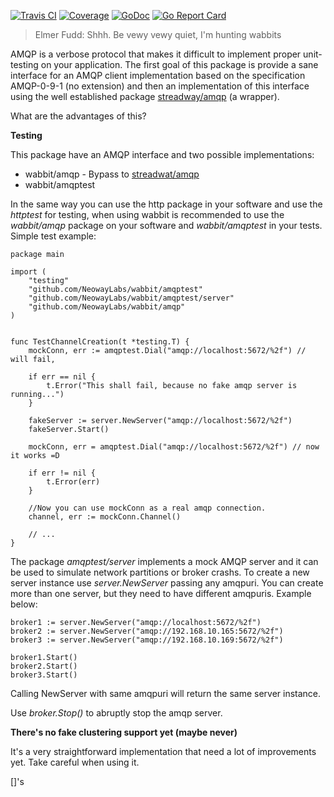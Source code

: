 [![Travis CI](https://travis-ci.org/NeowayLabs/wabbit.svg?branch=master)](https://travis-ci.org/NeowayLabs/wabbit)
[![Coverage](http://codecov.io/github/NeowayLabs/wabbit/coverage.svg?branch=master)](http://codecov.io/github/NeowayLabs/wabbit)
[![GoDoc](//godoc.org/github.com/NeowayLabs/wabbit?status.svg)](https://godoc.org/github.com/NeowayLabs/wabbit)
[![Go Report Card](https://goreportcard.com/badge/github.com/NeowayLabs/wabbit)](https://goreportcard.com/report/github.com/NeowayLabs/wabbit)

> Elmer Fudd: Shhh. Be vewy vewy quiet, I'm hunting wabbits

AMQP is a verbose protocol that makes it difficult to implement proper
unit-testing on your application.  The first goal of this package is
provide a sane interface for an AMQP client implementation based on
the specification AMQP-0-9-1 (no extension) and then an implementation
of this interface using the well established package [streadway/amqp](https://github.com/streadway/amqp) (a
wrapper).

What are the advantages of this?

**Testing**

This package have an AMQP interface and two possible implementations:

-   wabbit/amqp - Bypass to [streadwat/amqp](https://github.com/streadway/amqp)
-   wabbit/amqptest

In the same way you can use the http package in your software and use
the *httptest* for testing, when using wabbit is recommended to use the
*wabbit/amqp* package on your software and *wabbit/amqptest* in your
tests. Simple test example:

    package main

    import (
    	"testing"
    	"github.com/NeowayLabs/wabbit/amqptest"
    	"github.com/NeowayLabs/wabbit/amqptest/server"
    	"github.com/NeowayLabs/wabbit/amqp"
    )


    func TestChannelCreation(t *testing.T) {
    	mockConn, err := amqptest.Dial("amqp://localhost:5672/%2f") // will fail,

    	if err == nil {
    		t.Error("This shall fail, because no fake amqp server is running...")
    	}

    	fakeServer := server.NewServer("amqp://localhost:5672/%2f")
    	fakeServer.Start()

    	mockConn, err = amqptest.Dial("amqp://localhost:5672/%2f") // now it works =D

    	if err != nil {
    		t.Error(err)
    	}

    	//Now you can use mockConn as a real amqp connection.
    	channel, err := mockConn.Channel()

    	// ...
    }

The package *amqptest/server* implements a mock AMQP server and it
can be used to simulate network partitions or broker crashs. To
create a new server instance use *server.NewServer* passing any
amqpuri. You can create more than one server, but they need to
have different amqpuris. Example below:

    broker1 := server.NewServer("amqp://localhost:5672/%2f")
    broker2 := server.NewServer("amqp://192.168.10.165:5672/%2f")
    broker3 := server.NewServer("amqp://192.168.10.169:5672/%2f")

    broker1.Start()
    broker2.Start()
    broker3.Start()

Calling NewServer with same amqpuri will return the same server
instance.

Use *broker.Stop()* to abruptly stop the amqp server.

**There's no fake clustering support yet (maybe never)**

It's a very straightforward implementation that need a lot of
improvements yet. Take careful when using it.

[]'s
